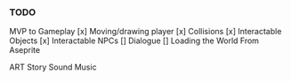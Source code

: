 ### TODO

MVP to Gameplay 
[x] Moving/drawing player
[x] Collisions 
[x] Interactable Objects 
[x] Interactable NPCs
[] Dialogue
[] Loading the World From Aseprite


ART
Story
Sound
Music
